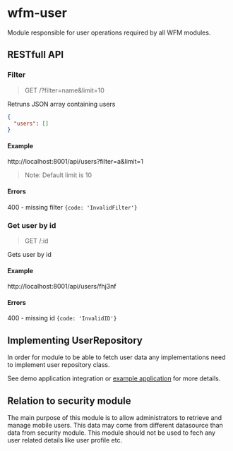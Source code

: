 # wfm-user

Module responsible for user operations required by all WFM modules.

## RESTfull API

### Filter

> GET /?filter=name&limit=10

Retruns JSON array containing users
```json
{
  "users": []
}
```

#### Example

http://localhost:8001/api/users?filter=a&limit=1

> Note: Default limit is 10

#### Errors

400 - missing filter `{code: 'InvalidFilter'}`

### Get user by id

> GET /:id

Gets user by id

#### Example

http://localhost:8001/api/users/fhj3nf

#### Errors

400 - missing id `{code: 'InvalidID'}`

## Implementing UserRepository

In order for module to be able to fetch user data any implementations
need to implement user repository class.

See demo application integration or [example application](./example) for more details.

## Relation to security module

The main purpose of this module is to allow administrators to retrieve and manage mobile users.
This data may come from different datasource than data from security module.
This module should not be used to fech any user related details like user profile etc.





